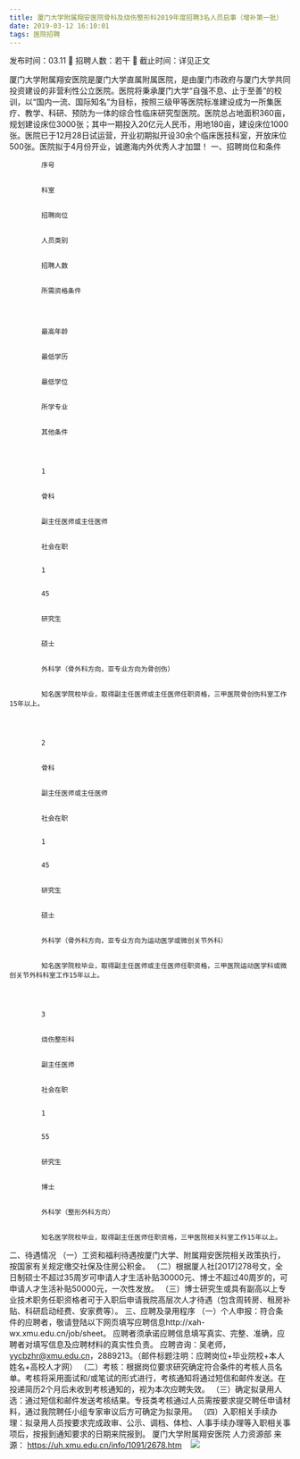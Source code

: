 ```yaml
---
title: 厦门大学附属翔安医院骨科及烧伤整形科2019年度招聘3名人员启事（增补第一批）
date: 2019-03-12 16:10:01
tags: 医院招聘
---
```

发布时间：03.11   🌟   招聘人数：若干   🌈   截止时间：详见正文
<!-- more -->

厦门大学附属翔安医院是厦门大学直属附属医院，是由厦门市政府与厦门大学共同投资建设的非营利性公立医院。医院将秉承厦门大学“自强不息、止于至善”的校训，以“国内一流、国际知名”为目标，按照三级甲等医院标准建设成为一所集医疗、教学、科研、预防为一体的综合性临床研究型医院。医院总占地面积360亩，规划建设床位3000张；其中一期投入20亿元人民币，用地180亩，建设床位1000张。医院已于12月28日试运营，开业初期拟开设30余个临床医技科室，开放床位500张。医院拟于4月份开业，诚邀海内外优秀人才加盟！
一、招聘岗位和条件


    
        
            
            序号
            
            
            科室
            
            
            招聘岗位
            
            
            人员类别
            
            
            招聘人数
            
            
            所需资格条件
            
        
        
            
            最高年龄
            
            
            最低学历
            
            
            最低学位
            
            
            所学专业
            
            
            其他条件
            
        
        
            
            1
            
            
            骨科
            
            
            副主任医师或主任医师
            
            
            社会在职
            
            
            1
            
            
            45
            
            
            研究生
            
            
            硕士
            
            
            外科学（骨外科方向，亚专业方向为骨创伤）
            
            
            知名医学院校毕业，取得副主任医师或主任医师任职资格，三甲医院骨创伤科室工作15年以上。
            
        
        
            
            2
            
            
            骨科
            
            
            副主任医师或主任医师
            
            
            社会在职
            
            
            1
            
            
            45
            
            
            研究生
            
            
            硕士
            
            
            外科学（骨外科方向，亚专业方向为运动医学或微创关节外科）
            
            
            知名医学院校毕业，取得副主任医师或主任医师任职资格，三甲医院运动医学科或微创关节外科科室工作15年以上。
            
        
        
            
            3
            
            
            烧伤整形科
            
            
            副主任医师
            
            
            社会在职
            
            
            1
            
            
            55
            
            
            研究生
            
            
            博士
            
            
            外科学（整形外科方向）
            
            
            知名医学院校毕业，取得副主任医师任职资格，三甲医院相关科室工作15年以上。
            
        
    


二、待遇情况
（一）工资和福利待遇按厦门大学、附属翔安医院相关政策执行，按国家有关规定缴交社保及住房公积金。
（二）根据厦人社[2017]278号文，全日制硕士不超过35周岁可申请人才生活补贴30000元、博士不超过40周岁的，可申请人才生活补贴50000元，一次性发放。
（三）博士研究生或具有副高以上专业技术职务任职资格者可于入职后申请我院高层次人才待遇（包含周转房、租房补贴、科研启动经费、安家费等）。
三、应聘及录用程序
（一）个人申报：符合条件的应聘者，敬请登陆以下网页填写应聘信息http://xah-wx.xmu.edu.cn/job/sheet。
应聘者须承诺应聘信息填写真实、完整、准确，应聘者对填写信息及应聘材料的真实性负责。
应聘咨询：吴老师，yycbzhr@xmu.edu.cn，2889213。（邮件标题注明：应聘岗位+毕业院校+本人姓名+高校人才网）
（二）考核：根据岗位要求研究确定符合条件的考核人员名单。考核将采用面试和/或笔试的形式进行，考核通知将通过短信和邮件发送。在投递简历2个月后未收到考核通知的，视为本次应聘失效。
（三）确定拟录用人选：通过短信和邮件发送考核结果。专技类考核通过人员需按要求提交聘任申请材料，通过我院聘任小组专家审议后方可确定为拟录用。
（四）入职相关手续办理：拟录用人员按要求完成政审、公示、调档、体检、人事手续办理等入职相关事项后，按报到通知要求的日期来院报到。
厦门大学附属翔安医院
人力资源部
来源：
https://uh.xmu.edu.cn/info/1091/2678.htm
 
 ![](https://cdn.weiweiblog.cn/20181015134814.png)